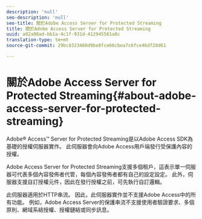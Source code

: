 ```yaml
---
description: 'null'
seo-description: 'null'
seo-title: 關於Adobe Access Server for Protected Streaming
title: 關於Adobe Access Server for Protected Streaming
uuid: a02a98ad-bb1a-4c1f-931d-412945561a8c
translation-type: tm+mt
source-git-commit: 29bc8323460d9be0fce66cbea7c6fce46df20d61

---
```



# 關於Adobe Access Server for Protected Streaming{#about-adobe-access-server-for-protected-streaming}

Adobe® Access™ Server for Protected Streaming是以Adobe Access SDK為基礎的授權伺服器實作。 此伺服器會向Adobe Access用戶端發行受保護內容的授權。

Adobe Access Server for Protected Streaming支援多個租戶，這表示單一伺服器可代表多個內容發佈者代管，每個內容發佈者都有自己的設定設定。 此外，伺服器支援自訂授權元件，因此在發行授權之前，可先執行自訂邏輯。

此伺服器適用於HTTP串流。 因此，此伺服器實作並不支援Adobe Access中的所有功能。 例如，Adobe Access Server的保護串流不支援使用者驗證要求、多個原則、網域系結授權、授權鏈結或同步訊息。
